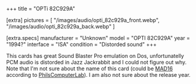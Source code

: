 +++
title     = "OPTi 82C929A"

[extra]
pictures  = [
  "/images/audio/opti_82c929a_front.webp",
  "/images/audio/opti_82c929a_back.webp"
]

  [extra.specs]
  manufacturer  = "Unknown"
  model         = "OPTI 82C929A"
  year          = "1994?"
  interface     = "ISA"
  condition     = "Distorded sound"
+++

This cards has great Sound Blaster Pro emulation on Dos, unfortunatelly PCM audio is distorded in Jazz Jackrabbit and I could not figure out why. Note that I'm not sure about the name of this card (could be <a href="https://www.philscomputerlab.com/82c929a.html">MAD16</a> according to <a href="https://www.philscomputerlab.com/82c929a.html">PhilsComputerLab</a>). I am also not sure about the release year.